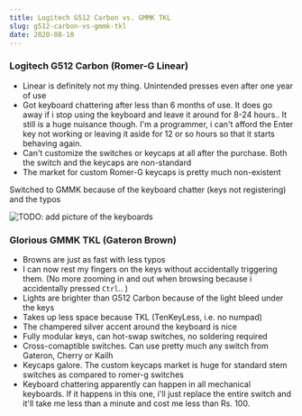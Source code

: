 ```yaml
---
title: Logitech G512 Carbon vs. GMMK TKL
slug: g512-carbon-vs-gmmk-tkl
date: 2020-08-10
---
```


### Logitech G512 Carbon (Romer-G Linear)

- Linear is definitely not my thing. Unintended presses even after one year of use
- Got keyboard chattering after less than 6 months of use. It does go away if i stop using the keyboard and leave it around for 8-24 hours.. It still is a huge nuisance though. I'm a programmer, i can't afford the Enter key not working or leaving it aside for 12 or so hours so that it starts behaving again.
- Can't customize the switches or keycaps at all after the purchase. Both the switch and the keycaps are non-standard
- The market for custom Romer-G keycaps is pretty much non-existent

Switched to GMMK because of the keyboard chatter (keys not registering) and the typos

![TODO: add picture of the keyboards]()

### Glorious GMMK TKL (Gateron Brown)

- Browns are just as fast with less typos
- I can now rest my fingers on the keys without accidentally triggering them. (No more zooming in and out when browsing because i accidentally pressed `Ctrl`.. )
- Lights are brighter than G512 Carbon because of the light bleed under the keys
- Takes up less space because TKL (TenKeyLess, i.e. no numpad)
- The champered silver accent around the keyboard is nice
- Fully modular keys, can hot-swap switches, no soldering required
- Cross-comaptible switches. Can use pretty much any switch from Gateron, Cherry or Kailh
- Keycaps galore. The custom keycaps market is huge for standard stem switches as compared to romer-g switches
- Keyboard chattering apparently can happen in all mechanical keyboards. If it happens in this one, i'll just replace the entire switch and it'll take me less than a minute and cost me less than Rs. 100.
